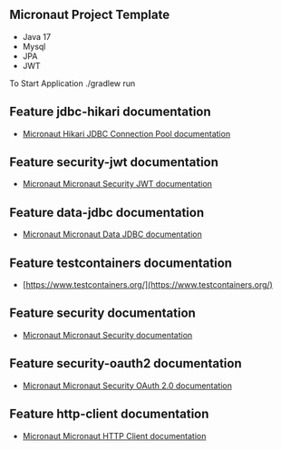 ## Micronaut Project Template
- Java 17
- Mysql
- JPA
- JWT

To Start Application
./gradlew run

## Feature jdbc-hikari documentation

- [Micronaut Hikari JDBC Connection Pool documentation](https://micronaut-projects.github.io/micronaut-sql/latest/guide/index.html#jdbc)

## Feature security-jwt documentation

- [Micronaut Micronaut Security JWT documentation](https://micronaut-projects.github.io/micronaut-security/latest/guide/index.html)

## Feature data-jdbc documentation

- [Micronaut Micronaut Data JDBC documentation](https://micronaut-projects.github.io/micronaut-data/latest/guide/index.html#jdbc)

## Feature testcontainers documentation

- [https://www.testcontainers.org/](https://www.testcontainers.org/)

## Feature security documentation

- [Micronaut Micronaut Security documentation](https://micronaut-projects.github.io/micronaut-security/latest/guide/index.html)

## Feature security-oauth2 documentation

- [Micronaut Micronaut Security OAuth 2.0 documentation](https://micronaut-projects.github.io/micronaut-security/latest/guide/index.html#oauth)

## Feature http-client documentation

- [Micronaut Micronaut HTTP Client documentation](https://docs.micronaut.io/latest/guide/index.html#httpClient)

